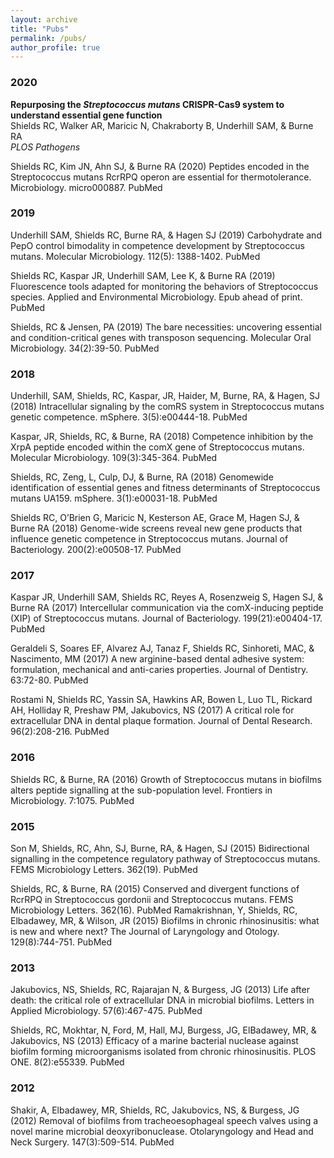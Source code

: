 ```yaml
---
layout: archive
title: "Pubs"
permalink: /pubs/
author_profile: true
---
```


<script type='text/javascript' src='https://d1bxh8uas1mnw7.cloudfront.net/assets/embed.js'></script>

### 2020
**Repurposing the *Streptococcus mutans* CRISPR-Cas9 system to understand essential gene function**\
Shields RC, Walker AR, Maricic N, Chakraborty B, Underhill SAM, & Burne RA\
*PLOS Pathogens*
<script type='text/javascript' src='https://d1bxh8uas1mnw7.cloudfront.net/assets/embed.js'></script>
<div class='altmetric-embed' data-badge-type='donut' data-doi="10.1371/journal.ppat.1008344"></div>

Shields RC, Kim JN, Ahn SJ, & Burne RA (2020) Peptides encoded in the Streptococcus mutans RcrRPQ operon are essential for thermotolerance. Microbiology. micro000887. PubMed
<div class='altmetric-embed' data-badge-type='donut' data-doi="10.1099/mic.0.000887"></div>

### 2019
Underhill SAM, Shields RC, Burne RA, & Hagen SJ (2019) Carbohydrate and PepO control bimodality in competence development by Streptococcus mutans. Molecular Microbiology. 112(5): 1388-1402. PubMed 

Shields RC, Kaspar JR, Underhill SAM, Lee K, & Burne RA (2019) Fluorescence tools adapted for monitoring the behaviors of Streptococcus species. Applied and Environmental Microbiology. Epub ahead of print. PubMed

Shields, RC & Jensen, PA (2019) The bare necessities: uncovering essential and condition-critical genes with transposon sequencing. Molecular Oral Microbiology. 34(2):39-50. PubMed

### 2018

Underhill, SAM, Shields, RC, Kaspar, JR, Haider, M, Burne, RA, & Hagen, SJ (2018) Intracellular signaling by the comRS system in Streptococcus mutans genetic competence. mSphere. 3(5):e00444-18. PubMed

Kaspar, JR, Shields, RC, & Burne, RA (2018) Competence inhibition by the XrpA peptide encoded within the comX gene of Streptococcus mutans. Molecular Microbiology. 109(3):345-364. PubMed

Shields, RC, Zeng, L, Culp, DJ, & Burne, RA (2018) Genomewide identification of essential genes and fitness determinants of Streptococcus mutans UA159. mSphere. 3(1):e00031-18. PubMed 

Shields RC, O’Brien G, Maricic N, Kesterson AE, Grace M, Hagen SJ, & Burne RA (2018) Genome-wide screens reveal new gene products that influence genetic competence in Streptococcus mutans. Journal of Bacteriology. 200(2):e00508-17. PubMed

### 2017

Kaspar JR, Underhill SAM, Shields RC, Reyes A, Rosenzweig S, Hagen SJ, & Burne RA (2017) Intercellular communication via the comX-inducing peptide (XIP) of Streptococcus mutans. Journal of Bacteriology. 199(21):e00404-17. PubMed   

Geraldeli S, Soares EF, Alvarez AJ, Tanaz F, Shields RC, Sinhoreti, MAC, & Nascimento, MM (2017) A new arginine-based dental adhesive system: formulation, mechanical and anti-caries properties. Journal of Dentistry. 63:72-80. PubMed

Rostami N, Shields RC, Yassin SA, Hawkins AR, Bowen L, Luo TL, Rickard AH, Holliday R, Preshaw PM, Jakubovics, NS (2017) A critical role for extracellular DNA in dental plaque formation. Journal of Dental Research. 96(2):208-216. PubMed

### 2016

Shields RC, & Burne, RA (2016) Growth of Streptococcus mutans in biofilms alters peptide signalling at the sub-population level. Frontiers in Microbiology. 7:1075. PubMed

### 2015

Son M, Shields, RC, Ahn, SJ, Burne, RA, & Hagen, SJ (2015) Bidirectional signalling in the competence regulatory pathway of Streptococcus mutans. FEMS Microbiology Letters. 362(19). PubMed

Shields, RC, & Burne, RA (2015) Conserved and divergent functions of RcrRPQ in Streptococcus gordonii and Streptococcus mutans. FEMS Microbiology Letters. 362(16). PubMed
Ramakrishnan, Y, Shields, RC, Elbadawey, MR, & Wilson, JR (2015) Biofilms in chronic rhinosinusitis: what is new and where next? The Journal of Laryngology and Otology. 129(8):744-751. PubMed

### 2013

Jakubovics, NS, Shields, RC, Rajarajan N, & Burgess, JG (2013) Life after death: the critical role of extracellular DNA in microbial biofilms. Letters in Applied Microbiology. 57(6):467-475. PubMed

Shields, RC, Mokhtar, N, Ford, M, Hall, MJ, Burgess, JG, ElBadawey, MR, & Jakubovics, NS (2013) Efficacy of a marine bacterial nuclease against biofilm forming microorganisms isolated from chronic rhinosinusitis. PLOS ONE. 8(2):e55339. PubMed

### 2012

Shakir, A, Elbadawey, MR, Shields, RC, Jakubovics, NS, & Burgess, JG (2012) Removal of biofilms from tracheoesophageal speech valves using a novel marine microbial deoxyribonuclease. Otolaryngology and Head and Neck Surgery. 147(3):509-514. PubMed
